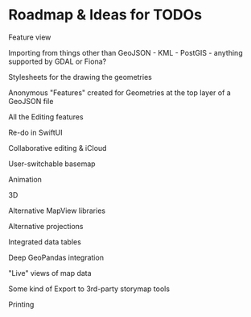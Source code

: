 #  Roadmap & Ideas for TODOs

Feature view

Importing from things other than GeoJSON
    - KML
    - PostGIS
    - anything supported by GDAL or Fiona?
    
Stylesheets for the drawing the geometries

Anonymous "Features" created for Geometries at the top layer of a GeoJSON file

All the Editing features

Re-do in SwiftUI

Collaborative editing & iCloud

User-switchable basemap

Animation

3D

Alternative MapView libraries

Alternative projections

Integrated data tables

Deep GeoPandas integration

"Live" views of map data

Some kind of Export to 3rd-party storymap tools

Printing
